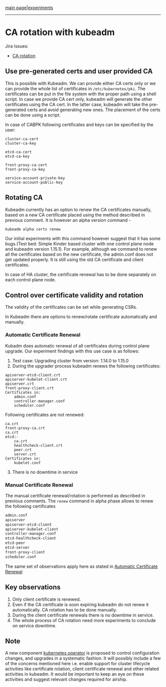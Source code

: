 [main page](README.md)|[experiments](experiments/AIR-138_.md)

---

# CA rotation with kubeadm
Jira Issues:
- [CA rotation](https://airship.atlassian.net/browse/AIR-138)

 
## Use pre-generated certs and user provided CA

This is possible with Kubeadm. We can provide either CA certs only or we can provide the whole list of certificates in ```/etc/kubernetes/pki```. The certificates can be put in the file system with the proper path using a shell script.  In case we provide CA cert only, kubeadm will generate the other certificates using the CA cert. In the latter case, kubeadm will take the pre-generated certs and avoid generating new ones. The placement of the certs can be done using a script.

In case of CABPK following certificates and keys can be specified by the user:
```
cluster-ca-cert
cluster-ca-key
    
etcd-ca-cert  
etcd-ca-key
    
front-proxy-ca-cert
front-proxy-ca-key

service-account-private-key
service-account-public-key
```

## Rotating CA 

Kubeadm currently has an option to renew the CA certificates manually, based on a new CA certificate placed using the method described in previous comment. It is however an alpha version command - 

```kubeadm alpha certs renew```

Our initial experiments with this command however suggest that it has some bugs.(Test bed: Simple Kinder based cluster with one control plane node and kubeadm version 1.15.1). For example, although we command to renew all the certificates based on the new certificate, the admin.conf does not get updated properly. It is still using the old CA certificate and client certificates. 

In case of HA cluster, the certificate renewal has to be done separately on each control plane node.


## Control over certificate validity and rotation

The validity of the certificates can be set while generating CSRs. 

In Kubeadm there are options to renew/rotate certificate automatically and manually. 

### Automatic Certificate Renewal 
Kubadm does automatic renewal of all certificates during control plane upgrade. Our experiment findings with this use case is as follows:
1. Test case: Upgrading cluster from version: 1.14.0 to 1.15.0
2. During the upgrader process kubeadm renews the following certificates:

```
apiserver-etcd-client.crt
apiserver-kubelet-client.crt
apiserver.crt
front-proxy-client.crt
Certificates in:
    admin.conf
    controller-manager.conf
    scheduler.conf
```
Following certificates are not renewed:

```
ca.crt
front-proxy-ca.crt
ca.crt
etcd:-
    ca.crt
    healthcheck-client.crt
    peer.crt
    server.crt
Certificates in:
    kubelet.conf
```
3. There is no downtime in service

### Manual Certificate Renewal

The manual certificate renewal/rotation is performed as described in previous comments. The ```renew``` command in alpha phase allows to renew the following certificates

```bash
admin.conf               
apiserver              
apiserver-etcd-client    
apiserver-kubelet-client
controller-manager.conf  
etcd-healthcheck-client  
etcd-peer                
etcd-server              
front-proxy-client      
scheduler.conf
```
The same set of observations apply here as stated in [Automatic Certificate Renewal](###Automatic%20Certificate%20Renewal) 

## Key observations
1. Only client certificate is renewed. 
2. Even if the CA certificate is soon expiring kubeadm do not renew it automatically. CA rotation has to be done manually.
3. During the client certificate renewals there is no downtime in service.
4. The whole process of CA rotation need more experiments to conclude on service downtime.

## Note 
A new component [kubernetes operator](https://github.com/kubernetes/kubeadm/issues/1698) is proposed to control configuration changes, and upgrades in a systematic fashion. It will possibly include a few of the concerns mentioned here i.e. enable support for cluster lifecycle activities like certificate rotation, client certificate renewal and other related activities in kubeadm. It would be important to keep an eye on these activities and suggest relevant changes required for airship.
